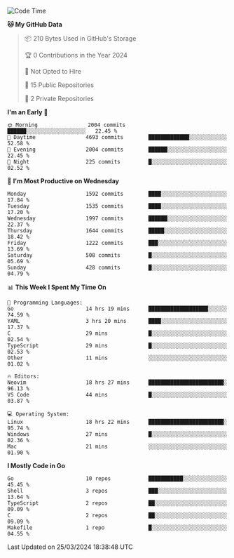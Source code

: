 <!--START_SECTION:waka-->
![Code Time](http://img.shields.io/badge/Code%20Time-451%20hrs%2056%20mins-blue)

**🐱 My GitHub Data** 

> 📦 210 Bytes Used in GitHub's Storage 
 > 
> 🏆 0 Contributions in the Year 2024
 > 
> 🚫 Not Opted to Hire
 > 
> 📜 15 Public Repositories 
 > 
> 🔑 2 Private Repositories 
 > 
**I'm an Early 🐤** 

```text
🌞 Morning                2004 commits        ██████░░░░░░░░░░░░░░░░░░░   22.45 % 
🌆 Daytime                4693 commits        █████████████░░░░░░░░░░░░   52.58 % 
🌃 Evening                2004 commits        ██████░░░░░░░░░░░░░░░░░░░   22.45 % 
🌙 Night                  225 commits         █░░░░░░░░░░░░░░░░░░░░░░░░   02.52 % 
```
📅 **I'm Most Productive on Wednesday** 

```text
Monday                   1592 commits        ████░░░░░░░░░░░░░░░░░░░░░   17.84 % 
Tuesday                  1535 commits        ████░░░░░░░░░░░░░░░░░░░░░   17.20 % 
Wednesday                1997 commits        ██████░░░░░░░░░░░░░░░░░░░   22.37 % 
Thursday                 1644 commits        █████░░░░░░░░░░░░░░░░░░░░   18.42 % 
Friday                   1222 commits        ███░░░░░░░░░░░░░░░░░░░░░░   13.69 % 
Saturday                 508 commits         █░░░░░░░░░░░░░░░░░░░░░░░░   05.69 % 
Sunday                   428 commits         █░░░░░░░░░░░░░░░░░░░░░░░░   04.79 % 
```


📊 **This Week I Spent My Time On** 

```text
💬 Programming Languages: 
Go                       14 hrs 19 mins      ███████████████████░░░░░░   74.59 % 
YAML                     3 hrs 20 mins       ████░░░░░░░░░░░░░░░░░░░░░   17.37 % 
C                        29 mins             █░░░░░░░░░░░░░░░░░░░░░░░░   02.54 % 
TypeScript               29 mins             █░░░░░░░░░░░░░░░░░░░░░░░░   02.53 % 
Other                    11 mins             ░░░░░░░░░░░░░░░░░░░░░░░░░   01.02 % 

🔥 Editors: 
Neovim                   18 hrs 27 mins      ████████████████████████░   96.13 % 
VS Code                  44 mins             █░░░░░░░░░░░░░░░░░░░░░░░░   03.87 % 

💻 Operating System: 
Linux                    18 hrs 22 mins      ████████████████████████░   95.74 % 
Windows                  27 mins             █░░░░░░░░░░░░░░░░░░░░░░░░   02.36 % 
Mac                      21 mins             ░░░░░░░░░░░░░░░░░░░░░░░░░   01.90 % 
```

**I Mostly Code in Go** 

```text
Go                       10 repos            ███████████░░░░░░░░░░░░░░   45.45 % 
Shell                    3 repos             ███░░░░░░░░░░░░░░░░░░░░░░   13.64 % 
TypeScript               2 repos             ██░░░░░░░░░░░░░░░░░░░░░░░   09.09 % 
C                        2 repos             ██░░░░░░░░░░░░░░░░░░░░░░░   09.09 % 
Makefile                 1 repo              █░░░░░░░░░░░░░░░░░░░░░░░░   04.55 % 
```




 Last Updated on 25/03/2024 18:38:48 UTC
<!--END_SECTION:waka-->
